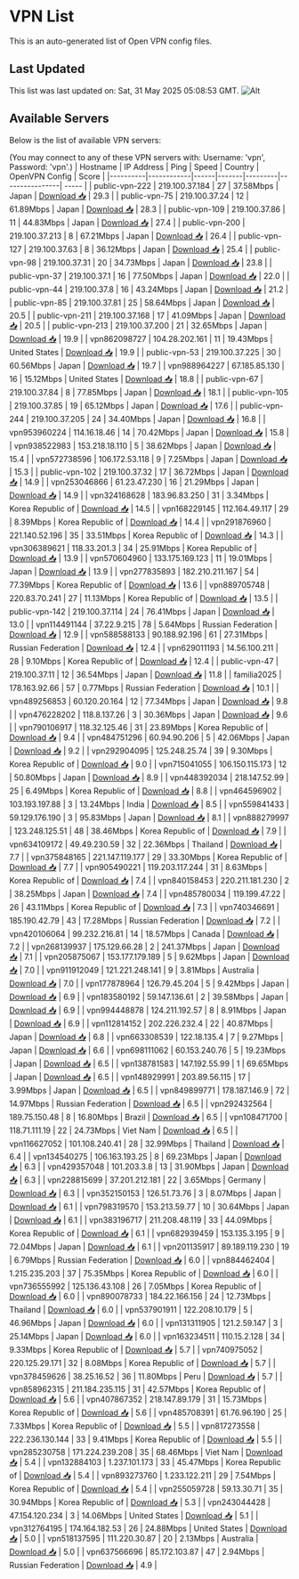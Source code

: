 # VPN List

This is an auto-generated list of Open VPN config files.

## Last Updated

This list was last updated on: Sat, 31 May 2025 05:08:53 GMT.
![Alt](https://repobeats.axiom.co/api/embed/186b98318ef1479477931607c1ad7d823f12451f.svg "Repobeats analytics image")

## Available Servers

Below is the list of available VPN servers:

(You may connect to any of these VPN servers with: Username: 'vpn', Password: 'vpn'.)
| Hostname | IP Address | Ping | Speed | Country | OpenVPN Config | Score |
|----------|------------|------|-------|---------|----------------| ----- |
| public-vpn-222 | 219.100.37.184 | 27 | 37.58Mbps | Japan | [Download 📥](./configs/server_0_JP.ovpn) | 29.3 |
| public-vpn-75 | 219.100.37.24 | 12 | 61.89Mbps | Japan | [Download 📥](./configs/server_1_JP.ovpn) | 28.3 |
| public-vpn-109 | 219.100.37.86 | 11 | 44.83Mbps | Japan | [Download 📥](./configs/server_2_JP.ovpn) | 27.4 |
| public-vpn-200 | 219.100.37.213 | 8 | 67.21Mbps | Japan | [Download 📥](./configs/server_3_JP.ovpn) | 26.4 |
| public-vpn-127 | 219.100.37.63 | 8 | 36.12Mbps | Japan | [Download 📥](./configs/server_4_JP.ovpn) | 25.4 |
| public-vpn-98 | 219.100.37.31 | 20 | 34.73Mbps | Japan | [Download 📥](./configs/server_5_JP.ovpn) | 23.8 |
| public-vpn-37 | 219.100.37.1 | 16 | 77.50Mbps | Japan | [Download 📥](./configs/server_6_JP.ovpn) | 22.0 |
| public-vpn-44 | 219.100.37.8 | 16 | 43.24Mbps | Japan | [Download 📥](./configs/server_7_JP.ovpn) | 21.2 |
| public-vpn-85 | 219.100.37.81 | 25 | 58.64Mbps | Japan | [Download 📥](./configs/server_8_JP.ovpn) | 20.5 |
| public-vpn-211 | 219.100.37.168 | 17 | 41.09Mbps | Japan | [Download 📥](./configs/server_9_JP.ovpn) | 20.5 |
| public-vpn-213 | 219.100.37.200 | 21 | 32.65Mbps | Japan | [Download 📥](./configs/server_10_JP.ovpn) | 19.9 |
| vpn862098727 | 104.28.202.161 | 11 | 19.43Mbps | United States | [Download 📥](./configs/server_11_US.ovpn) | 19.9 |
| public-vpn-53 | 219.100.37.225 | 30 | 60.56Mbps | Japan | [Download 📥](./configs/server_12_JP.ovpn) | 19.7 |
| vpn988964227 | 67.185.85.130 | 16 | 15.12Mbps | United States | [Download 📥](./configs/server_13_US.ovpn) | 18.8 |
| public-vpn-67 | 219.100.37.84 | 8 | 77.85Mbps | Japan | [Download 📥](./configs/server_14_JP.ovpn) | 18.1 |
| public-vpn-105 | 219.100.37.85 | 19 | 65.12Mbps | Japan | [Download 📥](./configs/server_15_JP.ovpn) | 17.6 |
| public-vpn-244 | 219.100.37.205 | 24 | 34.40Mbps | Japan | [Download 📥](./configs/server_16_JP.ovpn) | 16.8 |
| vpn953960224 | 114.16.18.46 | 14 | 70.42Mbps | Japan | [Download 📥](./configs/server_17_JP.ovpn) | 15.8 |
| vpn938522983 | 153.218.18.110 | 5 | 38.62Mbps | Japan | [Download 📥](./configs/server_18_JP.ovpn) | 15.4 |
| vpn572738596 | 106.172.53.118 | 9 | 7.25Mbps | Japan | [Download 📥](./configs/server_19_JP.ovpn) | 15.3 |
| public-vpn-102 | 219.100.37.32 | 17 | 36.72Mbps | Japan | [Download 📥](./configs/server_20_JP.ovpn) | 14.9 |
| vpn253046866 | 61.23.47.230 | 16 | 21.29Mbps | Japan | [Download 📥](./configs/server_21_JP.ovpn) | 14.9 |
| vpn324168628 | 183.96.83.250 | 31 | 3.34Mbps | Korea Republic of | [Download 📥](./configs/server_22_KR.ovpn) | 14.5 |
| vpn168229145 | 112.164.49.117 | 29 | 8.39Mbps | Korea Republic of | [Download 📥](./configs/server_23_KR.ovpn) | 14.4 |
| vpn291876960 | 221.140.52.196 | 35 | 33.51Mbps | Korea Republic of | [Download 📥](./configs/server_24_KR.ovpn) | 14.3 |
| vpn306389621 | 118.33.201.3 | 34 | 25.91Mbps | Korea Republic of | [Download 📥](./configs/server_25_KR.ovpn) | 13.9 |
| vpn570604960 | 133.175.169.123 | 11 | 19.01Mbps | Japan | [Download 📥](./configs/server_26_JP.ovpn) | 13.9 |
| vpn277835893 | 182.210.211.167 | 54 | 77.39Mbps | Korea Republic of | [Download 📥](./configs/server_27_KR.ovpn) | 13.6 |
| vpn889705748 | 220.83.70.241 | 27 | 11.13Mbps | Korea Republic of | [Download 📥](./configs/server_28_KR.ovpn) | 13.5 |
| public-vpn-142 | 219.100.37.114 | 24 | 76.41Mbps | Japan | [Download 📥](./configs/server_29_JP.ovpn) | 13.0 |
| vpn114491144 | 37.22.9.215 | 78 | 5.64Mbps | Russian Federation | [Download 📥](./configs/server_30_RU.ovpn) | 12.9 |
| vpn588588133 | 90.188.92.196 | 61 | 27.31Mbps | Russian Federation | [Download 📥](./configs/server_31_RU.ovpn) | 12.4 |
| vpn629011193 | 14.56.100.211 | 28 | 9.10Mbps | Korea Republic of | [Download 📥](./configs/server_32_KR.ovpn) | 12.4 |
| public-vpn-47 | 219.100.37.11 | 12 | 36.54Mbps | Japan | [Download 📥](./configs/server_33_JP.ovpn) | 11.8 |
| familia2025 | 178.163.92.66 | 57 | 0.77Mbps | Russian Federation | [Download 📥](./configs/server_34_RU.ovpn) | 10.1 |
| vpn489256853 | 60.120.20.164 | 12 | 77.34Mbps | Japan | [Download 📥](./configs/server_35_JP.ovpn) | 9.8 |
| vpn476228202 | 118.8.137.26 | 3 | 30.36Mbps | Japan | [Download 📥](./configs/server_36_JP.ovpn) | 9.6 |
| vpn790106917 | 118.32.125.46 | 31 | 23.89Mbps | Korea Republic of | [Download 📥](./configs/server_37_KR.ovpn) | 9.4 |
| vpn484751296 | 60.94.90.206 | 5 | 42.06Mbps | Japan | [Download 📥](./configs/server_38_JP.ovpn) | 9.2 |
| vpn292904095 | 125.248.25.74 | 39 | 9.30Mbps | Korea Republic of | [Download 📥](./configs/server_39_KR.ovpn) | 9.0 |
| vpn715041055 | 106.150.115.173 | 12 | 50.80Mbps | Japan | [Download 📥](./configs/server_40_JP.ovpn) | 8.9 |
| vpn448392034 | 218.147.52.99 | 25 | 6.49Mbps | Korea Republic of | [Download 📥](./configs/server_41_KR.ovpn) | 8.8 |
| vpn464596902 | 103.193.197.88 | 3 | 13.24Mbps | India | [Download 📥](./configs/server_42_IN.ovpn) | 8.5 |
| vpn559841433 | 59.129.176.190 | 3 | 95.83Mbps | Japan | [Download 📥](./configs/server_43_JP.ovpn) | 8.1 |
| vpn888279997 | 123.248.125.51 | 48 | 38.46Mbps | Korea Republic of | [Download 📥](./configs/server_44_KR.ovpn) | 7.9 |
| vpn634109172 | 49.49.230.59 | 32 | 22.36Mbps | Thailand | [Download 📥](./configs/server_45_TH.ovpn) | 7.7 |
| vpn375848165 | 221.147.119.177 | 29 | 33.30Mbps | Korea Republic of | [Download 📥](./configs/server_46_KR.ovpn) | 7.7 |
| vpn905490221 | 119.203.117.244 | 31 | 8.63Mbps | Korea Republic of | [Download 📥](./configs/server_47_KR.ovpn) | 7.4 |
| vpn840158453 | 220.211.181.230 | 2 | 38.25Mbps | Japan | [Download 📥](./configs/server_48_JP.ovpn) | 7.4 |
| vpn485780034 | 119.199.47.22 | 26 | 43.11Mbps | Korea Republic of | [Download 📥](./configs/server_49_KR.ovpn) | 7.3 |
| vpn740346691 | 185.190.42.79 | 43 | 17.28Mbps | Russian Federation | [Download 📥](./configs/server_50_RU.ovpn) | 7.2 |
| vpn420106064 | 99.232.216.81 | 14 | 18.57Mbps | Canada | [Download 📥](./configs/server_51_CA.ovpn) | 7.2 |
| vpn268139937 | 175.129.66.28 | 2 | 241.37Mbps | Japan | [Download 📥](./configs/server_52_JP.ovpn) | 7.1 |
| vpn205875067 | 153.177.179.189 | 5 | 9.62Mbps | Japan | [Download 📥](./configs/server_53_JP.ovpn) | 7.0 |
| vpn911912049 | 121.221.248.141 | 9 | 3.81Mbps | Australia | [Download 📥](./configs/server_54_AU.ovpn) | 7.0 |
| vpn177878964 | 126.79.45.204 | 5 | 9.42Mbps | Japan | [Download 📥](./configs/server_55_JP.ovpn) | 6.9 |
| vpn183580192 | 59.147.136.61 | 2 | 39.58Mbps | Japan | [Download 📥](./configs/server_56_JP.ovpn) | 6.9 |
| vpn994448878 | 124.211.192.57 | 8 | 8.91Mbps | Japan | [Download 📥](./configs/server_57_JP.ovpn) | 6.9 |
| vpn112814152 | 202.226.232.4 | 22 | 40.87Mbps | Japan | [Download 📥](./configs/server_58_JP.ovpn) | 6.8 |
| vpn663308539 | 122.18.135.4 | 7 | 9.27Mbps | Japan | [Download 📥](./configs/server_59_JP.ovpn) | 6.6 |
| vpn698111062 | 60.153.240.76 | 5 | 19.23Mbps | Japan | [Download 📥](./configs/server_60_JP.ovpn) | 6.5 |
| vpn138781583 | 147.192.55.99 | 1 | 69.65Mbps | Japan | [Download 📥](./configs/server_61_JP.ovpn) | 6.5 |
| vpn148929991 | 203.89.56.115 | 17 | 3.99Mbps | Japan | [Download 📥](./configs/server_62_JP.ovpn) | 6.5 |
| vpn849899771 | 178.187.146.9 | 72 | 14.97Mbps | Russian Federation | [Download 📥](./configs/server_63_RU.ovpn) | 6.5 |
| vpn292432564 | 189.75.150.48 | 8 | 16.80Mbps | Brazil | [Download 📥](./configs/server_64_BR.ovpn) | 6.5 |
| vpn108471700 | 118.71.111.19 | 22 | 24.73Mbps | Viet Nam | [Download 📥](./configs/server_65_VN.ovpn) | 6.5 |
| vpn116627052 | 101.108.240.41 | 28 | 32.99Mbps | Thailand | [Download 📥](./configs/server_66_TH.ovpn) | 6.4 |
| vpn134540275 | 106.163.193.25 | 8 | 69.23Mbps | Japan | [Download 📥](./configs/server_67_JP.ovpn) | 6.3 |
| vpn429357048 | 101.203.3.8 | 13 | 31.90Mbps | Japan | [Download 📥](./configs/server_68_JP.ovpn) | 6.3 |
| vpn228815699 | 37.201.212.181 | 22 | 3.65Mbps | Germany | [Download 📥](./configs/server_69_DE.ovpn) | 6.3 |
| vpn352150153 | 126.51.73.76 | 3 | 8.07Mbps | Japan | [Download 📥](./configs/server_70_JP.ovpn) | 6.1 |
| vpn798319570 | 153.213.59.77 | 10 | 30.64Mbps | Japan | [Download 📥](./configs/server_71_JP.ovpn) | 6.1 |
| vpn383196717 | 211.208.48.119 | 33 | 44.09Mbps | Korea Republic of | [Download 📥](./configs/server_72_KR.ovpn) | 6.1 |
| vpn682939459 | 153.135.3.195 | 9 | 72.04Mbps | Japan | [Download 📥](./configs/server_73_JP.ovpn) | 6.1 |
| vpn201135917 | 89.189.119.230 | 19 | 6.79Mbps | Russian Federation | [Download 📥](./configs/server_74_RU.ovpn) | 6.0 |
| vpn884462404 | 1.215.235.203 | 37 | 75.35Mbps | Korea Republic of | [Download 📥](./configs/server_75_KR.ovpn) | 6.0 |
| vpn736555992 | 125.136.43.108 | 26 | 7.05Mbps | Korea Republic of | [Download 📥](./configs/server_76_KR.ovpn) | 6.0 |
| vpn890078733 | 184.22.166.156 | 24 | 12.73Mbps | Thailand | [Download 📥](./configs/server_77_TH.ovpn) | 6.0 |
| vpn537901911 | 122.208.10.179 | 5 | 46.96Mbps | Japan | [Download 📥](./configs/server_78_JP.ovpn) | 6.0 |
| vpn131311905 | 121.2.59.147 | 3 | 25.14Mbps | Japan | [Download 📥](./configs/server_79_JP.ovpn) | 6.0 |
| vpn163234511 | 110.15.2.128 | 34 | 9.33Mbps | Korea Republic of | [Download 📥](./configs/server_80_KR.ovpn) | 5.7 |
| vpn740975052 | 220.125.29.171 | 32 | 8.08Mbps | Korea Republic of | [Download 📥](./configs/server_81_KR.ovpn) | 5.7 |
| vpn378459626 | 38.25.16.52 | 36 | 11.80Mbps | Peru | [Download 📥](./configs/server_82_PE.ovpn) | 5.7 |
| vpn858962315 | 211.184.235.115 | 31 | 42.57Mbps | Korea Republic of | [Download 📥](./configs/server_83_KR.ovpn) | 5.6 |
| vpn407867352 | 218.147.89.179 | 31 | 15.73Mbps | Korea Republic of | [Download 📥](./configs/server_84_KR.ovpn) | 5.6 |
| vpn485708391 | 61.76.96.190 | 25 | 7.33Mbps | Korea Republic of | [Download 📥](./configs/server_85_KR.ovpn) | 5.5 |
| vpn817273558 | 222.236.130.144 | 33 | 9.41Mbps | Korea Republic of | [Download 📥](./configs/server_86_KR.ovpn) | 5.5 |
| vpn285230758 | 171.224.239.208 | 35 | 68.46Mbps | Viet Nam | [Download 📥](./configs/server_87_VN.ovpn) | 5.4 |
| vpn132884103 | 1.237.101.173 | 33 | 45.47Mbps | Korea Republic of | [Download 📥](./configs/server_88_KR.ovpn) | 5.4 |
| vpn893273760 | 1.233.122.211 | 29 | 7.54Mbps | Korea Republic of | [Download 📥](./configs/server_89_KR.ovpn) | 5.4 |
| vpn255059728 | 59.13.30.71 | 35 | 30.94Mbps | Korea Republic of | [Download 📥](./configs/server_90_KR.ovpn) | 5.3 |
| vpn243044428 | 47.154.120.234 | 3 | 14.06Mbps | United States | [Download 📥](./configs/server_91_US.ovpn) | 5.1 |
| vpn312764195 | 174.164.182.53 | 26 | 24.88Mbps | United States | [Download 📥](./configs/server_92_US.ovpn) | 5.0 |
| vpn518137595 | 111.220.30.87 | 20 | 2.13Mbps | Australia | [Download 📥](./configs/server_93_AU.ovpn) | 5.0 |
| vpn637566696 | 85.172.103.87 | 47 | 2.94Mbps | Russian Federation | [Download 📥](./configs/server_94_RU.ovpn) | 4.9 |
